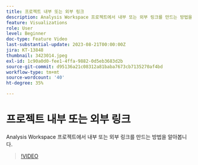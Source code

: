 ```yaml
---
title: 프로젝트 내부 또는 외부 링크
description: Analysis Workspace 프로젝트에서 내부 또는 외부 링크를 만드는 방법을 알아봅니다.
feature: Visualizations
role: User
level: Beginner
doc-type: Feature Video
last-substantial-update: 2023-08-21T00:00:00Z
jira: KT-13848
thumbnail: 3423014.jpeg
exl-id: 1c90a0d0-fee1-4ffa-9882-0d5eb3683d2b
source-git-commit: d95136a21c08312a81baba7673cb7135270af4bd
workflow-type: tm+mt
source-wordcount: '40'
ht-degree: 35%

---
```


# 프로젝트 내부 또는 외부 링크

Analysis Workspace 프로젝트에서 내부 또는 외부 링크를 만드는 방법을 알아봅니다.

>[!VIDEO](https://video.tv.adobe.com/v/3449607/?learn=on&captions=kor)
